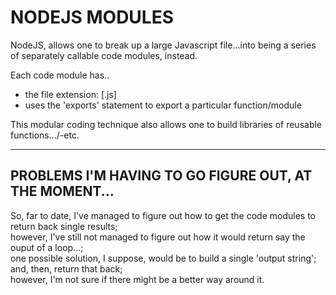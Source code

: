 # NODEJS MODULES  

NodeJS, allows one to break up a large Javascript file...into being a series of separately callable code modules, instead.

Each code module has..  

- the file extension: [.js]    
- uses the 'exports' statement to export a particular function/module  

This modular coding technique also allows one to build libraries of reusable functions.../-etc.  

-----

## PROBLEMS I'M HAVING TO GO FIGURE OUT, AT THE MOMENT...  

So, far to date, I've managed to figure out how to get the code modules to return back single results;  
however, I've still not managed to figure out how it would return say the ouput of a loop...;  
one possible solution, I suppose, would be to build a single 'output string'; and, then, return that back;  
however, I'm not sure if there might be a better way around it.  
